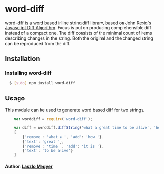# word-diff

word-diff is a word based inline string diff library, based on John Resig's [Javascript Diff Algorithm][0]. Focus is put on producing comprehensible diff instead of a compact one.
The diff consists of the minimal count of items describing changes in the string. Both the original and the changed string can be reproduced from the diff.

## Installation

### Installing word-diff
``` bash
  $ [sudo] npm install word-diff
```
  
## Usage
This module can be used to generate word based diff for two strings.

``` js
    var worddiff = require('word-diff');

    var diff = worddiff.diffString('what a great time to be alive', 'how great it is to be alive')
    [
        {'remove': 'what a ', 'add': 'how '},
        {'text': 'great '},
        {'remove': 'time ', 'add': 'it is '},
        {'text': 'to be alive'}
    ]
```

#### Author: [Laszlo Megyer][1]

[0]: http://ejohn.org/projects/javascript-diff-algorithm
[1]: mailto:lezlands@gmail.com
